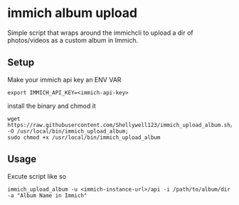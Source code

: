 # immich album upload
Simple script that wraps around the immichcli to upload a dir of photos/videos as a custom album in Immich.

## Setup
Make your immich api key an ENV VAR
```
export IMMICH_API_KEY=<immich-api-key>
```
install the binary and chmod it
```
wget https://raw.githubusercontent.com/Shellywell123/immich_upload_album.sh/refs/heads/main/immich_upload_album.sh -O /usr/local/bin/immich_upload_album;
sudo chmod +x /usr/local/bin/immich_upload_album
```

## Usage
Excute script like so
```
immich_upload_album -u <immich-instance-url>/api -i /path/to/album/dir -a "Album Name in Immich"
```
